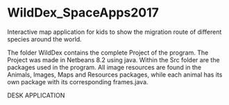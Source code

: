 # WildDex_SpaceApps2017
Interactive map application for kids to show the migration route of different species around the world.

The folder WildDex contains the complete Project of the program. The Project was made in Netbeans 8.2 using java. Within the Src folder are the packages used in the program. All image resources are found in the Animals, Images, Maps and Resources packages, while each animal has its own package with its corresponding frames.java.

DESK APPLICATION
